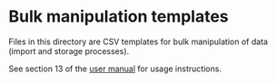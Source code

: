# Bulk manipulation templates

Files in this directory are CSV templates for bulk manipulation of data (import and storage processes).

See section 13 of the [user manual](../../docs/S3_GOTIT_V2_Help.pdf) for usage instructions.